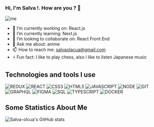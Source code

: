 ### Hi, I'm Salva !. How are you ? 👋 

![me](https://user-images.githubusercontent.com/18218718/166112738-823044b1-892d-4060-b114-3057e6f930f2.png)

<!--
**salva-olacua/salva-olacua** is a ✨ _special_ ✨ repository because its `README.md` (this file) appears on your GitHub profile.

Here are some ideas to get you started:
-->

- 🔭 I’m currently working on: React.js
- 🌱 I’m currently learning: Next.js
- 👯 I’m looking to collaborate on: React Front End
- 💬 Ask me about: anime
- 📫 How to reach me: salvaolacua@gmail.com
- ⚡ Fun fact: I like to play chess, also i like to listen Japanese music

## Technologies and tools I use

<p> 
  <img src="https://img.icons8.com/color/40/000000/redux.png" title="REDUX"/>
  <img src="https://img.icons8.com/office/40/000000/react.png" title="REACT"/> 
  <img src="https://img.icons8.com/color/40/000000/css3.png" title="CSS3"/>
  <img src="https://img.icons8.com/color/40/000000/html-5--v1.png" title="HTML5"/>
  <img src="https://img.icons8.com/color/40/000000/javascript--v1.png" title="JAVASCRIPT"/>
  <img src="https://img.icons8.com/color/40/000000/nodejs.png" title="NODE"/>
  <img src="https://img.icons8.com/color/40/000000/git.png" title="GIT"/>
  <img src="https://img.icons8.com/color/40/000000/graphql.png" title="GRAPHQL"/>
  <img src="https://img.icons8.com/color/40/000000/figma--v1.png" title="FIGMA"/>
  <img src="https://img.icons8.com/external-flaticons-lineal-color-flat-icons/40/000000/external-sql-web-hosting-flaticons-lineal-color-flat-icons.png" title="SQL"/>
  <img src="https://img.icons8.com/color/40/000000/typescript.png" title="TYPESCRIPT"/>
  <img src="https://img.icons8.com/color/40/000000/docker.png" title="DOCKER"/>
</p>
  

## Some Statistics About Me
![Salva-olcua's GitHub stats](https://github-readme-stats.vercel.app/api?username=salva-olacua&count_private=true&show_icons=true&theme=tokyonight)
